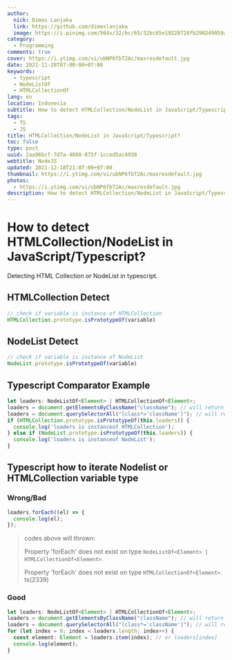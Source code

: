 ```yaml
---
author:
  nick: Dimas Lanjaka
  link: https://github.com/dimaslanjaka
  image: https://i.pinimg.com/564x/32/bc/65/32bc65e19220728fb290249059a7242a.jpg
category:
  - Programming
comments: true
cover: https://i.ytimg.com/vi/ubNP6fbT2Ac/maxresdefault.jpg
date: 2021-11-28T07:00:00+07:00
keywords:
  - typescript
  - NodeListOf
  - HTMLCollectionOf
lang: en
location: Indonesia
subtitle: How to detect HTMLCollection/NodeList in JavaScript/Typescript?
tags:
  - TS
  - JS
title: HTMLCollection/NodeList in JavaScript/Typescript?
toc: false
type: post
uuid: 2aa96bcf-7d7a-4888-875f-1cced5ac4938
webtitle: NodeJS
updated: 2021-12-18T21:07:09+07:00
thumbnail: https://i.ytimg.com/vi/ubNP6fbT2Ac/maxresdefault.jpg
photos:
  - https://i.ytimg.com/vi/ubNP6fbT2Ac/maxresdefault.jpg
description: How to detect HTMLCollection/NodeList in JavaScript/Typescript?
---
```


# How to detect HTMLCollection/NodeList in JavaScript/Typescript?
Detecting HTML Collection or NodeList in typescript.

## HTMLCollection Detect
```javascript
// check if variable is instance of HTMLCollection
HTMLCollection.prototype.isPrototypeOf(variable)
```

## NodeList Detect
```javascript
// check if variable is instance of NodeList
NodeList.prototype.isPrototypeOf(variable)
```

## Typescript Comparator Example

```typescript
let loaders: NodeListOf<Element> | HTMLCollectionOf<Element>;
loaders = document.getElementsByClassName("className"); // will return typeof HTMLCollectionOf<Element>
loaders = document.querySelectorAll("[class*='className']"); // will return typeof NodeListOf<Element>
if (HTMLCollection.prototype.isPrototypeOf(this.loaders)) {
  console.log('loaders is instanceof HTMLCollection');
} else if (NodeList.prototype.isPrototypeOf(this.loaders)) {
  console.log('loaders is instanceof NodeList');
}
```

## Typescript how to iterate Nodelist or HTMLCollection variable type
### Wrong/Bad
```typescript
loaders.forEach((el) => {
  console.log(el);
});
```

> codes above will thrown:
>
> Property 'forEach' does not exist on type `NodeListOf<Element> | HTMLCollectionOf<Element>`.
>
> Property 'forEach' does not exist on type `HTMLCollectionOf<Element>`. ts(2339)

### Good
```typescript
let loaders: NodeListOf<Element> | HTMLCollectionOf<Element>;
loaders = document.getElementsByClassName("className"); // will return typeof HTMLCollectionOf<Element>
loaders = document.querySelectorAll("[class*='className']"); // will return typeof NodeListOf<Element>
for (let index = 0; index < loaders.length; index++) {
  const element: Element = loaders.item(index); // or loaders[index]
  console.log(element);
}
```

